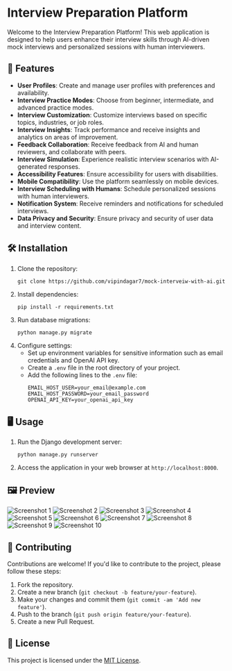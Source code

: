 # Interview Preparation Platform

Welcome to the Interview Preparation Platform! This web application is designed to help users enhance their interview skills through AI-driven mock interviews and personalized sessions with human interviewers.

## 🚀 Features

- **User Profiles**: Create and manage user profiles with preferences and availability.
- **Interview Practice Modes**: Choose from beginner, intermediate, and advanced practice modes.
- **Interview Customization**: Customize interviews based on specific topics, industries, or job roles.
- **Interview Insights**: Track performance and receive insights and analytics on areas of improvement.
- **Feedback Collaboration**: Receive feedback from AI and human reviewers, and collaborate with peers.
- **Interview Simulation**: Experience realistic interview scenarios with AI-generated responses.
- **Accessibility Features**: Ensure accessibility for users with disabilities.
- **Mobile Compatibility**: Use the platform seamlessly on mobile devices.
- **Interview Scheduling with Humans**: Schedule personalized sessions with human interviewers.
- **Notification System**: Receive reminders and notifications for scheduled interviews.
- **Data Privacy and Security**: Ensure privacy and security of user data and interview content.

## 🛠️ Installation

1. Clone the repository:
   ```
   git clone https://github.com/vipindagar7/mock-interveiw-with-ai.git
   ```
2. Install dependencies:
   ```
   pip install -r requirements.txt
   ```
3. Run database migrations:
   ```
   python manage.py migrate
   ```
4. Configure settings:
   - Set up environment variables for sensitive information such as email credentials and OpenAI API key.
   - Create a `.env` file in the root directory of your project.
   - Add the following lines to the `.env` file:
     ```
     EMAIL_HOST_USER=your_email@example.com
     EMAIL_HOST_PASSWORD=your_email_password
     OPENAI_API_KEY=your_openai_api_key
     ```

## 🖥️ Usage

1. Run the Django development server:
   ```
   python manage.py runserver
   ```
2. Access the application in your web browser at `http://localhost:8000`.

## 🖼️ Preview

![Screenshot 1](screenshots/screenshot1.jpeg)
![Screenshot 2](screenshots/screenshot2.jpeg)
![Screenshot 3](screenshots/screenshot3.jpeg)
![Screenshot 4](screenshots/screenshot4.jpeg)
![Screenshot 5](screenshots/screenshot5.jpeg)
![Screenshot 6](screenshots/screenshot6.jpeg)
![Screenshot 7](screenshots/screenshot7.jpeg)
![Screenshot 8](screenshots/screenshot8.jpeg)
![Screenshot 9](screenshots/screenshot9.jpeg)
![Screenshot 10](screenshots/screenshot10.jpeg)

## 🤝 Contributing

Contributions are welcome! If you'd like to contribute to the project, please follow these steps:

1. Fork the repository.
2. Create a new branch (`git checkout -b feature/your-feature`).
3. Make your changes and commit them (`git commit -am 'Add new feature'`).
4. Push to the branch (`git push origin feature/your-feature`).
5. Create a new Pull Request.

## 📄 License

This project is licensed under the [MIT License](LICENSE).

```

```
